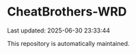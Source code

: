 # CheatBrothers-WRD

Last updated: 2025-06-30 23:33:44

This repository is automatically maintained.
